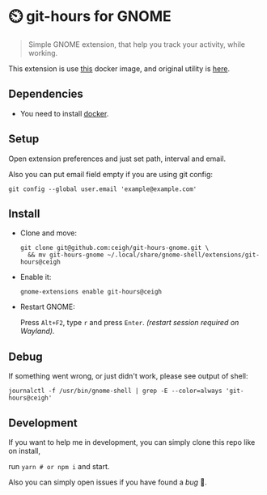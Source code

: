 # ⏲️ git-hours for GNOME

> Simple GNOME extension, that help you 
> track your activity, while working.

This extension is use
[this](https://github.com/linuxjuggler/git-hours)
docker image, and original utility is
[here](https://github.com/kimmobrunfeldt/git-hours).


## Dependencies
- You need to install
[docker](https://hub.docker.com/search?q=&type=edition&offering=community&operating_system=linux).


## Setup
Open extension preferences and just set path, interval and email.

Also you can put email field empty if you are using git config:
```shell
git config --global user.email 'example@example.com'
```


## Install
- Clone and move:
  ```shell
  git clone git@github.com:ceigh/git-hours-gnome.git \
    && mv git-hours-gnome ~/.local/share/gnome-shell/extensions/git-hours@ceigh
  ```

- Enable it:
  ```shell
  gnome-extensions enable git-hours@ceigh
  ```

- Restart GNOME:

  Press `Alt+F2`, type `r` and press `Enter`.
  *(restart session required on Wayland).*


## Debug
If something went wrong, or just didn't work, please see output of shell:
```shell
journalctl -f /usr/bin/gnome-shell | grep -E --color=always 'git-hours@ceigh'
```


## Development
If you want to help me in development, you can simply clone this repo like on install,

run `yarn # or npm i` and start.

Also you can simply open issues if you have found a *bug* 🐛️.
